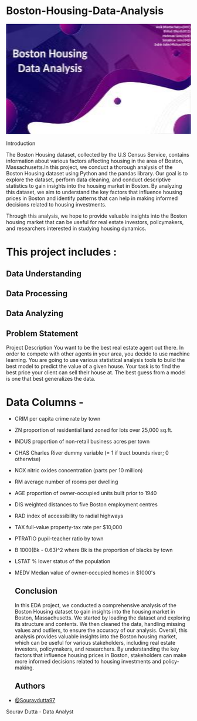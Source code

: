 # Boston-Housing-Data-Analysis
<p align="center">
  <img width="600" height="300" src="Boston_Housing Image.jpg">
</p


# Introduction

The Boston Housing dataset, collected by the U.S Census Service, contains information about various factors affecting housing in the area of Boston, Massachusetts.In this project, we conduct a thorough analysis of the Boston Housing dataset using Python and the pandas library. Our goal is to explore the dataset, perform data cleaning, and conduct descriptive statistics to gain insights into the housing market in Boston. By analyzing this dataset, we aim to understand the key factors that influence housing prices in Boston and identify patterns that can help in making informed decisions related to housing investments.

Through this analysis, we hope to provide valuable insights into the Boston housing market that can be useful for real estate investors, policymakers, and researchers interested in studying housing dynamics.

# This project includes :

## Data Understanding
## Data Processing
## Data Analyzing

## Problem Statement
Project Description You want to be the best real estate agent out there. In order to compete with other agents in your area, you decide to use machine learning. You are going to use various statistical analysis tools to build the best model to predict the value of a given house. Your task is to find the best price your client can sell their house at. The best guess from a model is one that best generalizes the data.

# Data Columns -

- CRIM     per capita crime rate by town
- ZN       proportion of residential land zoned for lots over 25,000 sq.ft.
- INDUS    proportion of non-retail business acres per town
- CHAS     Charles River dummy variable (= 1 if tract bounds river; 0 otherwise)
- NOX      nitric oxides concentration (parts per 10 million)
- RM       average number of rooms per dwelling
- AGE      proportion of owner-occupied units built prior to 1940
- DIS      weighted distances to five Boston employment centres
- RAD      index of accessibility to radial highways
- TAX      full-value property-tax rate per $10,000
- PTRATIO  pupil-teacher ratio by town
- B        1000(Bk - 0.63)^2 where Bk is the proportion of blacks by town
- LSTAT    % lower status of the population
- MEDV     Median value of owner-occupied homes in $1000's

  ## Conclusion
     In this EDA project, we conducted a comprehensive analysis of the Boston Housing dataset to gain insights into the housing market in Boston, Massachusetts. We 
     started by loading the dataset and exploring its structure and contents. We then cleaned the data, handling missing values and outliers, to ensure the accuracy of 
     our analysis.
      Overall, this analysis provides valuable insights into the Boston housing market, which can be useful for various stakeholders, including real estate investors, 
      policymakers, and researchers. By understanding the key factors that influence housing prices in Boston, stakeholders can make more informed decisions related to 
      housing investments and policy-making.
  ##  Authors

- [@Souravdutta97](https://github.com/Souravdutta97)

Sourav Dutta - Data Analyst
    
